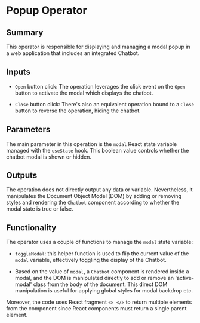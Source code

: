 # Popup Operator

## Summary
This operator is responsible for displaying and managing a modal popup in a web application that includes an integrated Chatbot.

## Inputs
* `Open` button click: The operation leverages the click event on the `Open` button to activate the modal which displays the chatbot.
  
* `Close` button click: There's also an equivalent operation bound to a `Close` button to reverse the operation, hiding the chatbot.

## Parameters
The main parameter in this operation is the `modal` React state variable managed with the `useState` hook. This boolean value controls whether the chatbot modal is shown or hidden.

## Outputs
The operation does not directly output any data or variable. Nevertheless, it manipulates the Document Object Model (DOM) by adding or removing styles and rendering the `Chatbot` component according to whether the modal state is true or false.

## Functionality
The operator uses a couple of functions to manage the `modal` state variable:

* `toggleModal`: this helper function is used to flip the current value of the `modal` variable, effectively toggling the display of the Chatbot.

* Based on the value of `modal`, a `Chatbot` component is rendered inside a modal, and the DOM is manipulated directly to add or remove an 'active-modal' class from the body of the document. This direct DOM manipulation is useful for applying global styles for modal backdrop etc.

Moreover, the code uses React fragment `<> </>` to return multiple elements from the component since React components must return a single parent element.